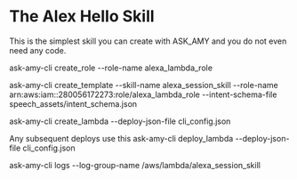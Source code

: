 # The Alex Hello Skill
This is the simplest skill you can create with ASK_AMY and you do not
even need any code. 

ask-amy-cli create_role --role-name alexa_lambda_role

ask-amy-cli create_template --skill-name alexa_session_skill --role-name arn:aws:iam::280056172273:role/alexa_lambda_role --intent-schema-file speech_assets/intent_schema.json

ask-amy-cli create_lambda --deploy-json-file cli_config.json

Any subsequent deploys use this 
ask-amy-cli deploy_lambda --deploy-json-file cli_config.json

ask-amy-cli logs --log-group-name /aws/lambda/alexa_session_skill




